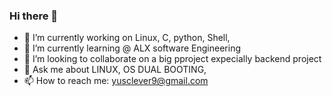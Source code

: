 ### Hi there 👋


- 🔭 I’m currently working on Linux, C, python, Shell, 
- 🌱 I’m currently learning @ ALX software Engineering
- 👯 I’m looking to collaborate on a big pproject expecially backend project
- 💬 Ask me about LINUX, OS DUAL BOOTING, 
- 📫 How to reach me: yusclever9@gmail.com

